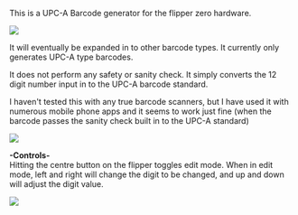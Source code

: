 This is a UPC-A Barcode generator for the flipper zero hardware.

<img src=https://i.imgur.com/2F3g6Mu.png>

It will eventually be expanded in to other barcode types. It currently only generates UPC-A type barcodes.

It does not perform any safety or sanity check. It simply converts the 12 digit number input in to the UPC-A barcode standard.

I haven't tested this with any true barcode scanners, but I have used it with numerous mobile phone apps and it seems to work just fine (when the barcode passes the sanity check built in to the UPC-A standard)

<img src=https://i.imgur.com/bxTdzuA.png>

<b> -Controls- </b> </br>
Hitting the centre button on the flipper toggles edit mode.
When in edit mode, left and right will change the digit to be changed, and up and down will adjust the digit value.

<img src=https://i.imgur.com/lGbzdwH.png>
